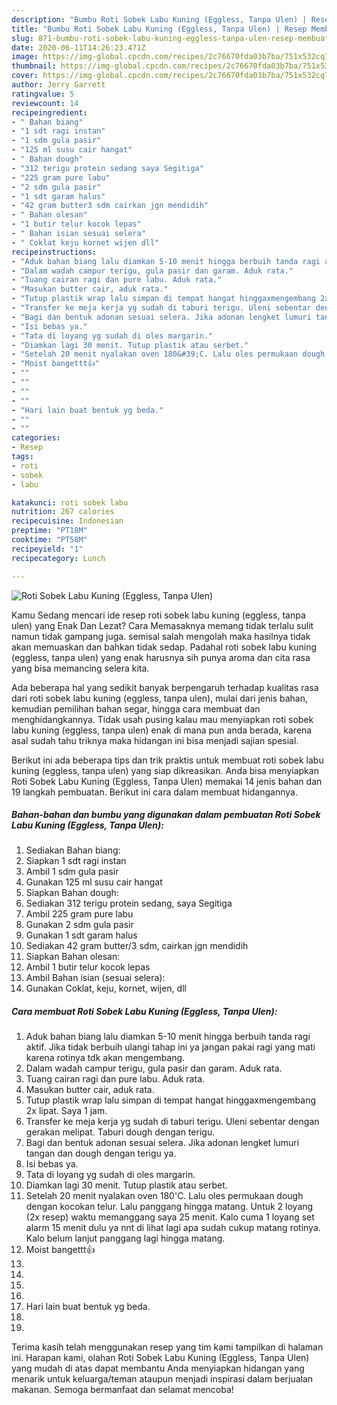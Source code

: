 ```yaml
---
description: "Bumbu Roti Sobek Labu Kuning (Eggless, Tanpa Ulen) | Resep Membuat Roti Sobek Labu Kuning (Eggless, Tanpa Ulen) Yang Mudah Dan Praktis"
title: "Bumbu Roti Sobek Labu Kuning (Eggless, Tanpa Ulen) | Resep Membuat Roti Sobek Labu Kuning (Eggless, Tanpa Ulen) Yang Mudah Dan Praktis"
slug: 871-bumbu-roti-sobek-labu-kuning-eggless-tanpa-ulen-resep-membuat-roti-sobek-labu-kuning-eggless-tanpa-ulen-yang-mudah-dan-praktis
date: 2020-06-11T14:26:23.471Z
image: https://img-global.cpcdn.com/recipes/2c76670fda03b7ba/751x532cq70/roti-sobek-labu-kuning-eggless-tanpa-ulen-foto-resep-utama.jpg
thumbnail: https://img-global.cpcdn.com/recipes/2c76670fda03b7ba/751x532cq70/roti-sobek-labu-kuning-eggless-tanpa-ulen-foto-resep-utama.jpg
cover: https://img-global.cpcdn.com/recipes/2c76670fda03b7ba/751x532cq70/roti-sobek-labu-kuning-eggless-tanpa-ulen-foto-resep-utama.jpg
author: Jerry Garrett
ratingvalue: 5
reviewcount: 14
recipeingredient:
- " Bahan biang"
- "1 sdt ragi instan"
- "1 sdm gula pasir"
- "125 ml susu cair hangat"
- " Bahan dough"
- "312 terigu protein sedang saya Segitiga"
- "225 gram pure labu"
- "2 sdm gula pasir"
- "1 sdt garam halus"
- "42 gram butter3 sdm cairkan jgn mendidih"
- " Bahan olesan"
- "1 butir telur kocok lepas"
- " Bahan isian sesuai selera"
- " Coklat keju kornet wijen dll"
recipeinstructions:
- "Aduk bahan biang lalu diamkan 5-10 menit hingga berbuih tanda ragi aktif. Jika tidak berbuih ulangi tahap ini ya jangan pakai ragi yang mati karena rotinya tdk akan mengembang."
- "Dalam wadah campur terigu, gula pasir dan garam. Aduk rata."
- "Tuang cairan ragi dan pure labu. Aduk rata."
- "Masukan butter cair, aduk rata."
- "Tutup plastik wrap lalu simpan di tempat hangat hinggaxmengembang 2x lipat. Saya 1 jam."
- "Transfer ke meja kerja yg sudah di taburi terigu. Uleni sebentar dengan gerakan melipat. Taburi dough dengan terigu."
- "Bagi dan bentuk adonan sesuai selera. Jika adonan lengket lumuri tangan dan dough dengan terigu ya."
- "Isi bebas ya."
- "Tata di loyang yg sudah di oles margarin."
- "Diamkan lagi 30 menit. Tutup plastik atau serbet."
- "Setelah 20 menit nyalakan oven 180&#39;C. Lalu oles permukaan dough dengan kocokan telur. Lalu panggang hingga matang. Untuk 2 loyang (2x resep) waktu memanggang saya 25 menit. Kalo cuma 1 loyang set alarm 15 menit dulu ya nnt di lihat lagi apa sudah cukup matang rotinya. Kalo belum lanjut panggang lagi hingga matang."
- "Moist bangettt👍"
- ""
- ""
- ""
- ""
- "Hari lain buat bentuk yg beda."
- ""
- ""
categories:
- Resep
tags:
- roti
- sobek
- labu

katakunci: roti sobek labu 
nutrition: 267 calories
recipecuisine: Indonesian
preptime: "PT18M"
cooktime: "PT58M"
recipeyield: "1"
recipecategory: Lunch

---
```



![Roti Sobek Labu Kuning (Eggless, Tanpa Ulen)](https://img-global.cpcdn.com/recipes/2c76670fda03b7ba/751x532cq70/roti-sobek-labu-kuning-eggless-tanpa-ulen-foto-resep-utama.jpg)

Kamu Sedang mencari ide resep roti sobek labu kuning (eggless, tanpa ulen) yang Enak Dan Lezat? Cara Memasaknya memang tidak terlalu sulit namun tidak gampang juga. semisal salah mengolah maka hasilnya tidak akan memuaskan dan bahkan tidak sedap. Padahal roti sobek labu kuning (eggless, tanpa ulen) yang enak harusnya sih punya aroma dan cita rasa yang bisa memancing selera kita.

Ada beberapa hal yang sedikit banyak berpengaruh terhadap kualitas rasa dari roti sobek labu kuning (eggless, tanpa ulen), mulai dari jenis bahan, kemudian pemilihan bahan segar, hingga cara membuat dan menghidangkannya. Tidak usah pusing kalau mau menyiapkan roti sobek labu kuning (eggless, tanpa ulen) enak di mana pun anda berada, karena asal sudah tahu triknya maka hidangan ini bisa menjadi sajian spesial.




Berikut ini ada beberapa tips dan trik praktis untuk membuat roti sobek labu kuning (eggless, tanpa ulen) yang siap dikreasikan. Anda bisa menyiapkan Roti Sobek Labu Kuning (Eggless, Tanpa Ulen) memakai 14 jenis bahan dan 19 langkah pembuatan. Berikut ini cara dalam membuat hidangannya.

<!--inarticleads1-->

##### Bahan-bahan dan bumbu yang digunakan dalam pembuatan Roti Sobek Labu Kuning (Eggless, Tanpa Ulen):

1. Sediakan  Bahan biang:
1. Siapkan 1 sdt ragi instan
1. Ambil 1 sdm gula pasir
1. Gunakan 125 ml susu cair hangat
1. Siapkan  Bahan dough:
1. Sediakan 312 terigu protein sedang, saya Segitiga
1. Ambil 225 gram pure labu
1. Gunakan 2 sdm gula pasir
1. Gunakan 1 sdt garam halus
1. Sediakan 42 gram butter/3 sdm, cairkan jgn mendidih
1. Siapkan  Bahan olesan:
1. Ambil 1 butir telur kocok lepas
1. Ambil  Bahan isian (sesuai selera):
1. Gunakan  Coklat, keju, kornet, wijen, dll




<!--inarticleads2-->

##### Cara membuat Roti Sobek Labu Kuning (Eggless, Tanpa Ulen):

1. Aduk bahan biang lalu diamkan 5-10 menit hingga berbuih tanda ragi aktif. Jika tidak berbuih ulangi tahap ini ya jangan pakai ragi yang mati karena rotinya tdk akan mengembang.
1. Dalam wadah campur terigu, gula pasir dan garam. Aduk rata.
1. Tuang cairan ragi dan pure labu. Aduk rata.
1. Masukan butter cair, aduk rata.
1. Tutup plastik wrap lalu simpan di tempat hangat hinggaxmengembang 2x lipat. Saya 1 jam.
1. Transfer ke meja kerja yg sudah di taburi terigu. Uleni sebentar dengan gerakan melipat. Taburi dough dengan terigu.
1. Bagi dan bentuk adonan sesuai selera. Jika adonan lengket lumuri tangan dan dough dengan terigu ya.
1. Isi bebas ya.
1. Tata di loyang yg sudah di oles margarin.
1. Diamkan lagi 30 menit. Tutup plastik atau serbet.
1. Setelah 20 menit nyalakan oven 180&#39;C. Lalu oles permukaan dough dengan kocokan telur. Lalu panggang hingga matang. Untuk 2 loyang (2x resep) waktu memanggang saya 25 menit. Kalo cuma 1 loyang set alarm 15 menit dulu ya nnt di lihat lagi apa sudah cukup matang rotinya. Kalo belum lanjut panggang lagi hingga matang.
1. Moist bangettt👍
1. 
1. 
1. 
1. 
1. Hari lain buat bentuk yg beda.
1. 
1. 




Terima kasih telah menggunakan resep yang tim kami tampilkan di halaman ini. Harapan kami, olahan Roti Sobek Labu Kuning (Eggless, Tanpa Ulen) yang mudah di atas dapat membantu Anda menyiapkan hidangan yang menarik untuk keluarga/teman ataupun menjadi inspirasi dalam berjualan makanan. Semoga bermanfaat dan selamat mencoba!
